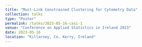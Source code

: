 ```yaml
---
title: "Must-Link Constrained Clustering for Cytometry Data"
collection: talks
type: "Poster"
permalink: /talks/2023-05-16-casi-1
venue: "Conference on Applied Statistics in Ireland 2023"
date: 2023-05-16
location: "Killarney, Co. Kerry, Ireland"
---
```

